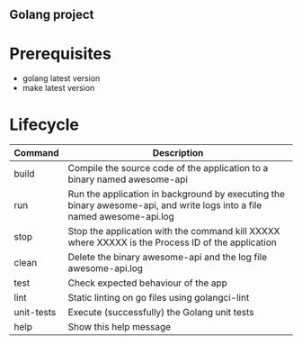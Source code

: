 ## Golang project

# Prerequisites
* golang latest version
* make latest version

# Lifecycle

| Command | Description |
| ------- | ----------- |
| build   | Compile the source code of the application to a binary named awesome-api |
| run     |Run the application in background by executing the binary awesome-api, and write logs into a file named awesome-api.log |
| stop    | Stop the application with the command kill XXXXX where XXXXX is the Process ID of the application |
| clean   | Delete the binary awesome-api and the log file awesome-api.log |
| test    | Check expected behaviour of the app |
| lint    | Static linting on go files using golangci-lint |
| unit-tests | Execute (successfully) the Golang unit tests |
| help    | Show this help message |
